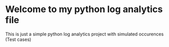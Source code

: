 # Welcome to my python log analytics file
This is just a simple python log analytics project with simulated occurences (Test cases)
